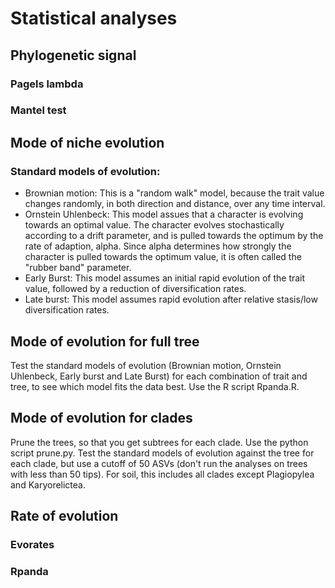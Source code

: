 # Statistical analyses
## Phylogenetic signal
### Pagels lambda
### Mantel test

## Mode of niche evolution
### Standard models of evolution: 
- Brownian motion: This is a "random walk" model, because the trait value changes randomly, in both direction and distance, over any time interval.
- Ornstein Uhlenbeck: This model assues that a character is evolving towards an optimal value. The character evolves stochastically according to a drift parameter, and is pulled towards the optimum by the rate of adaption, alpha. Since alpha determines how strongly the character is pulled towards the optimum value, it is often called the "rubber band" parameter.
- Early Burst: This model assumes an initial rapid evolution of the trait value, followed by a reduction of diversification rates.
- Late burst: This model assumes rapid evolution after relative stasis/low diversification rates. 

## Mode of evolution for full tree
Test the standard models of evolution (Brownian motion, Ornstein Uhlenbeck, Early burst and Late Burst) for each combination of trait and tree, to see which model fits the data best. Use the R script Rpanda.R.

## Mode of evolution for clades

Prune the trees, so that you get subtrees for each clade. Use the python script prune.py. Test the standard models of evolution against the tree for each clade, but use a cutoff of 50 ASVs (don't run the analyses on trees with less than 50 tips). For soil, this includes all clades except Plagiopylea and Karyorelictea.  

## Rate of evolution
### Evorates
### Rpanda

